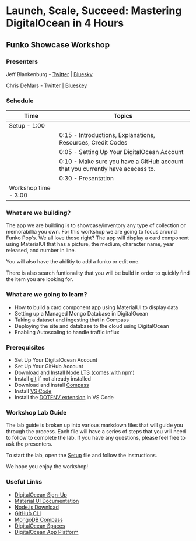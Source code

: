 # Launch, Scale, Succeed: Mastering DigitalOcean in 4 Hours

## Funko Showcase Workshop

### Presenters
Jeff Blankenburg - [Twitter](https://x.com/jeffblankenburg) | [Bluesky](https://bsky.app/profile/jeffblankenburg.com)

Chris DeMars - [Twitter](https://x.com/saltnburnem) | [Blueskey](https://bsky.app/profile/chrisdemars.net)

### Schedule

| **Time**                 | **Topics**                                                                     |
| ------------------------ | ------------------------------------------------------------------------------ |
| Setup - 1:00             |                                                                                |
|                          | 0:15 - Introductions, Explanations, Resources, Credit Codes                    |
|                          | 0:05 - Setting Up Your DigitalOcean Account                                    |
|                          | 0:10 - Make sure you have a GitHub account that you currently have acecess to. |
|                          | 0:30 - Presentation                                                            |
| Workshop time - 3:00     |                                                                                |

### What are we building?

The app we are building is to showcase/inventory any type of collection or memorabillia you own. For this workshop we are going to focus around Funko Pop's. We all love those right? The app will display a card component using MaterialUI that has a picture, the medium, character name, year released, and number in line.

You will also have the abilitiy to add a funko or edit one.

There is also search funtionality that you will be build in order to quickly find the item you are looking for.

### What are we going to learn?

- How to build a card component app using MaterialUI to display data
- Setting up a Managed Mongo Database in DigitalOcean
- Taking a dataset and ingesting that in Compass
- Deploying the site and database to the cloud using DigitalOcean
- Enabling Autoscaling to handle traffic influx

### Prerequisites

- Set Up Your DigitalOcean Account
- Set Up Your GitHub Account
- Download and Install [Node LTS (comes with npm)](https://nodejs.org/en)
- Install [git](git-scm.com/) if not already installed
- Download and install [Compass](www.mongodb.com/docs/compass/current/install/)
- Install [VS Code](code.visualstudio.com/)
- Install the [DOTENV extension](https://marketplace.visualstudio.com/items?itemName=dotenv.dotenv-vscode) in VS Code

### Workshop Lab Guide

The lab guide is broken up into various markdown files that will guide you through the process. Each file will have a series of steps that you will need to follow to complete the lab. If you have any questions, please feel free to ask the presenters.

To start the lab, open the [Setup](SETUP.md) file and follow the instructions.

We hope you enjoy the workshop!

### Useful Links

- [DigitalOcean Sign-Up](https://www.digitalocean.com/)
- [Material UI Documentation](https://mui.com/)
- [Node.js Download](https://nodejs.org/en/)
- [GitHub CLI](https://cli.github.com/)
- [MongoDB Compass](https://www.mongodb.com/products/compass)
- [DigitalOcean Spaces](https://www.digitalocean.com/products/spaces/)
- [DigitalOcean App Platform](https://www.digitalocean.com/products/app-platform/)
